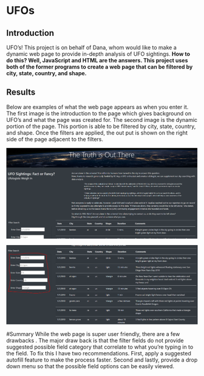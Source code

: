 # UFOs
## Introduction
UFO’s! This project is on behalf of Dana, whom would like to make a dynamic web page to provide in-depth analysis of UFO sightings. **How to do this? Well, JavaScript and HTML are the answers. This project uses both of the former programs to create a web page that can be filtered by city, state, country, and shape.** 
## Results
Below are examples of what the web page appears as when you enter it.  The first image is the introduction to the page which gives background on UFO’s and what the page was created for. The second image is the dynamic portion of the page. This portion is able to be filtered by city, state, country, and shape. Once the filters are applied, the out put is shown on the right side of the page adjacent to the filters. 


![intro](intro.png)


![fil](fil.png)


#Summary
While the web page is super user friendly, there are a few drawbacks . The major draw back is that the filter fields do not provide suggested possible field category that correlate to what you’re typing in to the field. To fix this I have two recommendations. First, apply a suggested autofill feature to make the process faster. Second and lastly, provide a drop down menu so that the possible field options can be easily viewed. 
